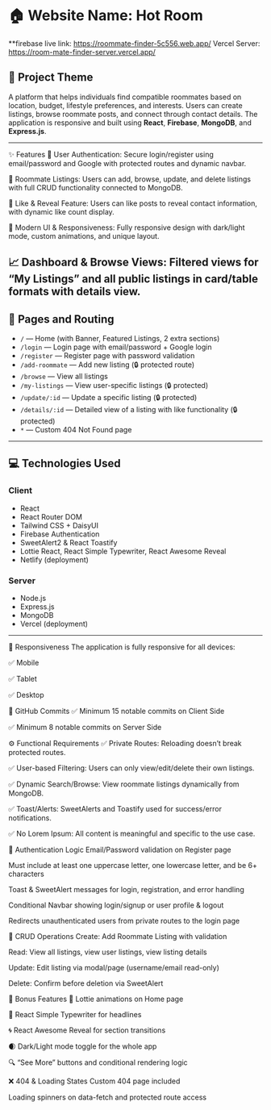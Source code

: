 # 🏠 Website Name: Hot Room

**firebase live link: https://roommate-finder-5c556.web.app/
Vercel Server: https://room-mate-finder-server.vercel.app/

## 📌 Project Theme
A platform that helps individuals find compatible roommates based on location, budget, lifestyle preferences, and interests. Users can create listings, browse roommate posts, and connect through contact details. The application is responsive and built using **React**, **Firebase**, **MongoDB**, and **Express.js**.

---

✨ Features
🔐 User Authentication: Secure login/register using email/password and Google with protected routes and dynamic navbar.

📝 Roommate Listings: Users can add, browse, update, and delete listings with full CRUD functionality connected to MongoDB.

💖 Like & Reveal Feature: Users can like posts to reveal contact information, with dynamic like count display.

🎨 Modern UI & Responsiveness: Fully responsive design with dark/light mode, custom animations, and unique layout.

📈 Dashboard & Browse Views: Filtered views for “My Listings” and all public listings in card/table formats with details view.
---

## 🧭 Pages and Routing

- `/` — Home (with Banner, Featured Listings, 2 extra sections)
- `/login` — Login page with email/password + Google login
- `/register` — Register page with password validation
- `/add-roommate` — Add new listing (🔒 protected route)
- `/browse` — View all listings
- `/my-listings` — View user-specific listings (🔒 protected)
- `/update/:id` — Update a specific listing (🔒 protected)
- `/details/:id` — Detailed view of a listing with like functionality (🔒 protected)
- `*` — Custom 404 Not Found page

---

## 💻 Technologies Used

### Client
- React
- React Router DOM
- Tailwind CSS + DaisyUI
- Firebase Authentication
- SweetAlert2 & React Toastify
- Lottie React, React Simple Typewriter, React Awesome Reveal
- Netlify (deployment)

### Server
- Node.js
- Express.js
- MongoDB
- Vercel (deployment)

---

📱 Responsiveness
The application is fully responsive for all devices:

✅ Mobile

✅ Tablet

✅ Desktop

🔄 GitHub Commits
✅ Minimum 15 notable commits on Client Side

✅ Minimum 8 notable commits on Server Side

⚙️ Functional Requirements
✅ Private Routes: Reloading doesn’t break protected routes.

✅ User-based Filtering: Users can only view/edit/delete their own listings.

✅ Dynamic Search/Browse: View roommate listings dynamically from MongoDB.

✅ Toast/Alerts: SweetAlerts and Toastify used for success/error notifications.

✅ No Lorem Ipsum: All content is meaningful and specific to the use case.

🔐 Authentication Logic
Email/Password validation on Register page

Must include at least one uppercase letter, one lowercase letter, and be 6+ characters

Toast & SweetAlert messages for login, registration, and error handling

Conditional Navbar showing login/signup or user profile & logout

Redirects unauthenticated users from private routes to the login page

🔄 CRUD Operations
Create: Add Roommate Listing with validation

Read: View all listings, view user listings, view listing details

Update: Edit listing via modal/page (username/email read-only)

Delete: Confirm before deletion via SweetAlert

🎁 Bonus Features
🎥 Lottie animations on Home page

🧠 React Simple Typewriter for headlines

🌀 React Awesome Reveal for section transitions

🌒 Dark/Light mode toggle for the whole app

🔍 “See More” buttons and conditional rendering logic

❌ 404 & Loading States
Custom 404 page included

Loading spinners on data-fetch and protected route access


